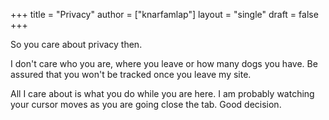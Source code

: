+++
title = "Privacy"
author = ["knarfamlap"]
layout = "single"
draft = false
+++

So you care about privacy then.

I don't care who you are, where you leave or how many dogs you have. Be
assured that you won't be tracked once you leave my site.

All I care about is what you do while you are here. I am probably
watching your cursor moves as you are going close the tab. Good
decision.
